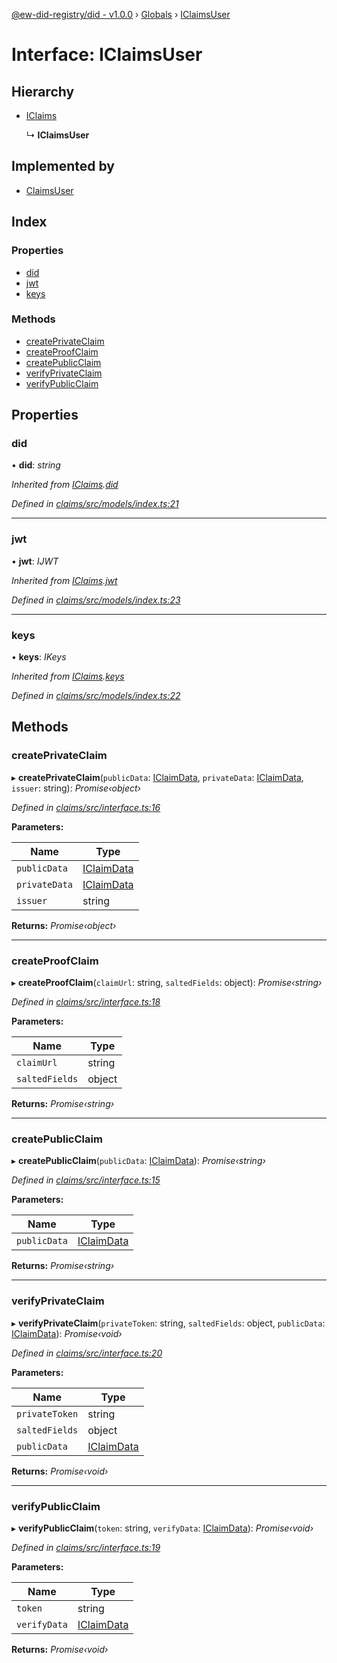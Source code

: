 [@ew-did-registry/did - v1.0.0](../README.md) › [Globals](../globals.md) › [IClaimsUser](iclaimsuser.md)

# Interface: IClaimsUser

## Hierarchy

* [IClaims](iclaims.md)

  ↳ **IClaimsUser**

## Implemented by

* [ClaimsUser](../classes/claimsuser.md)

## Index

### Properties

* [did](iclaimsuser.md#did)
* [jwt](iclaimsuser.md#jwt)
* [keys](iclaimsuser.md#keys)

### Methods

* [createPrivateClaim](iclaimsuser.md#createprivateclaim)
* [createProofClaim](iclaimsuser.md#createproofclaim)
* [createPublicClaim](iclaimsuser.md#createpublicclaim)
* [verifyPrivateClaim](iclaimsuser.md#verifyprivateclaim)
* [verifyPublicClaim](iclaimsuser.md#verifypublicclaim)

## Properties

###  did

• **did**: *string*

*Inherited from [IClaims](iclaims.md).[did](iclaims.md#did)*

*Defined in [claims/src/models/index.ts:21](https://github.com/energywebfoundation/ew-did-registry/blob/1ed60e5/packages/claims/src/models/index.ts#L21)*

___

###  jwt

• **jwt**: *IJWT*

*Inherited from [IClaims](iclaims.md).[jwt](iclaims.md#jwt)*

*Defined in [claims/src/models/index.ts:23](https://github.com/energywebfoundation/ew-did-registry/blob/1ed60e5/packages/claims/src/models/index.ts#L23)*

___

###  keys

• **keys**: *IKeys*

*Inherited from [IClaims](iclaims.md).[keys](iclaims.md#keys)*

*Defined in [claims/src/models/index.ts:22](https://github.com/energywebfoundation/ew-did-registry/blob/1ed60e5/packages/claims/src/models/index.ts#L22)*

## Methods

###  createPrivateClaim

▸ **createPrivateClaim**(`publicData`: [IClaimData](iclaimdata.md), `privateData`: [IClaimData](iclaimdata.md), `issuer`: string): *Promise‹object›*

*Defined in [claims/src/interface.ts:16](https://github.com/energywebfoundation/ew-did-registry/blob/1ed60e5/packages/claims/src/interface.ts#L16)*

**Parameters:**

Name | Type |
------ | ------ |
`publicData` | [IClaimData](iclaimdata.md) |
`privateData` | [IClaimData](iclaimdata.md) |
`issuer` | string |

**Returns:** *Promise‹object›*

___

###  createProofClaim

▸ **createProofClaim**(`claimUrl`: string, `saltedFields`: object): *Promise‹string›*

*Defined in [claims/src/interface.ts:18](https://github.com/energywebfoundation/ew-did-registry/blob/1ed60e5/packages/claims/src/interface.ts#L18)*

**Parameters:**

Name | Type |
------ | ------ |
`claimUrl` | string |
`saltedFields` | object |

**Returns:** *Promise‹string›*

___

###  createPublicClaim

▸ **createPublicClaim**(`publicData`: [IClaimData](iclaimdata.md)): *Promise‹string›*

*Defined in [claims/src/interface.ts:15](https://github.com/energywebfoundation/ew-did-registry/blob/1ed60e5/packages/claims/src/interface.ts#L15)*

**Parameters:**

Name | Type |
------ | ------ |
`publicData` | [IClaimData](iclaimdata.md) |

**Returns:** *Promise‹string›*

___

###  verifyPrivateClaim

▸ **verifyPrivateClaim**(`privateToken`: string, `saltedFields`: object, `publicData`: [IClaimData](iclaimdata.md)): *Promise‹void›*

*Defined in [claims/src/interface.ts:20](https://github.com/energywebfoundation/ew-did-registry/blob/1ed60e5/packages/claims/src/interface.ts#L20)*

**Parameters:**

Name | Type |
------ | ------ |
`privateToken` | string |
`saltedFields` | object |
`publicData` | [IClaimData](iclaimdata.md) |

**Returns:** *Promise‹void›*

___

###  verifyPublicClaim

▸ **verifyPublicClaim**(`token`: string, `verifyData`: [IClaimData](iclaimdata.md)): *Promise‹void›*

*Defined in [claims/src/interface.ts:19](https://github.com/energywebfoundation/ew-did-registry/blob/1ed60e5/packages/claims/src/interface.ts#L19)*

**Parameters:**

Name | Type |
------ | ------ |
`token` | string |
`verifyData` | [IClaimData](iclaimdata.md) |

**Returns:** *Promise‹void›*
